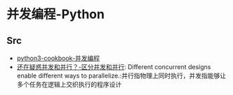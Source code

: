 # 并发编程-Python

## Src
* [python3-cookbook-并发编程](https://python3-cookbook.readthedocs.io/zh_CN/latest/chapters/p12_concurrency.html)
* [还在疑惑并发和并行？-区分并发和并行](https://laike9m.com/blog/huan-zai-yi-huo-bing-fa-he-bing-xing,61/): Different concurrent designs enable different ways to parallelize.:并行指物理上同时执行，并发指能够让多个任务在逻辑上交织执行的程序设计
